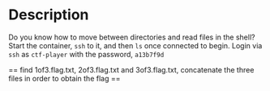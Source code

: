 # Description
Do you know how to move between directories and read files in the shell? Start the container, `ssh` to it, and then `ls` once connected to begin. Login via `ssh` as `ctf-player` with the password, `a13b7f9d`

== find 1of3.flag.txt, 2of3.flag.txt and 3of3.flag.txt, concatenate the three files in order to obtain the flag ==